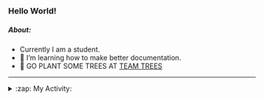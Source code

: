 ### Hello World!

##### About:
- Currently I am a student.
- 🌱 I’m learning how to make better documentation.
- 🌱 GO PLANT SOME TREES AT [TEAM TREES](https://teamtrees.org/)

---
<details>
  <summary>:zap: My Activity:</summary>
  
<!--START_SECTION:waka-->
![Code Time](http://img.shields.io/badge/Code%20Time-1%2C123%20hrs%2025%20mins-blue)

**I'm a Night 🦉** 

```text
🌞 Morning                1034 commits        ██░░░░░░░░░░░░░░░░░░░░░░░   07.94 % 
🌆 Daytime                4932 commits        █████████░░░░░░░░░░░░░░░░   37.88 % 
🌃 Evening                3731 commits        ███████░░░░░░░░░░░░░░░░░░   28.66 % 
🌙 Night                  3322 commits        ██████░░░░░░░░░░░░░░░░░░░   25.52 % 
```
📅 **I'm Most Productive on Wednesday** 

```text
Monday                   2077 commits        ████░░░░░░░░░░░░░░░░░░░░░   15.95 % 
Tuesday                  1583 commits        ███░░░░░░░░░░░░░░░░░░░░░░   12.16 % 
Wednesday                3072 commits        ██████░░░░░░░░░░░░░░░░░░░   23.60 % 
Thursday                 1452 commits        ███░░░░░░░░░░░░░░░░░░░░░░   11.15 % 
Friday                   1240 commits        ██░░░░░░░░░░░░░░░░░░░░░░░   09.52 % 
Saturday                 1209 commits        ██░░░░░░░░░░░░░░░░░░░░░░░   09.29 % 
Sunday                   2386 commits        █████░░░░░░░░░░░░░░░░░░░░   18.33 % 
```


📊 **This Week I Spent My Time On** 

```text
🔥 Editors: 
VS Code                  1 hr 52 mins        █████████████████████████   100.00 % 

🐱‍💻 Projects: 
praise                   1 hr 21 mins        ██████████████████░░░░░░░   72.48 % 
discord-bot              30 mins             ███████░░░░░░░░░░░░░░░░░░   26.86 % 
CSF22                    0 secs              ░░░░░░░░░░░░░░░░░░░░░░░░░   00.66 % 
```


 Last Updated on 20/05/2023 10:07:35 UTC
<!--END_SECTION:waka-->
</details>
